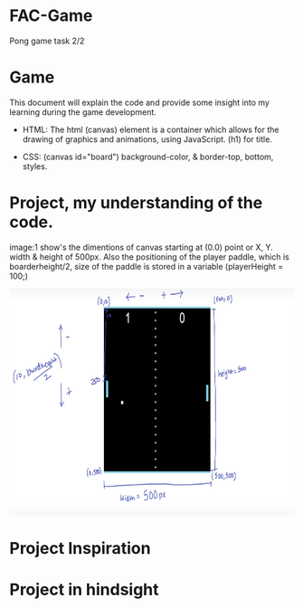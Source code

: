 # FAC-Game
Pong game task 2/2


# Game

This document will explain the code and provide some insight into my learning during the game development. 

- HTML: The html (canvas) element is a container which allows for the drawing of graphics and animations, using JavaScript.
(h1) for title.

- CSS: (canvas id="board") background-color, & border-top, bottom, styles. 


# Project, my understanding of the code.
image:1 show's the dimentions of canvas starting at (0.0) point or X, Y. width & height of 500px. Also the positioning of the player paddle, which is boarderheight/2, size of the paddle is stored in a variable (playerHeight = 100;)

<img src="/img's%20readme/1.png" alt="" width="900" height="400">


# Project Inspiration



# Project in hindsight

